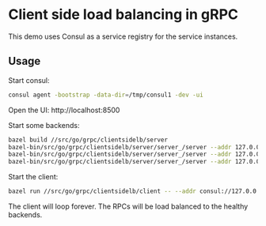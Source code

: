 # Client side load balancing in gRPC

This demo uses Consul as a service registry for the service instances.

## Usage

Start consul:

```bash
consul agent -bootstrap -data-dir=/tmp/consul1 -dev -ui
```

Open the UI: http://localhost:8500

Start some backends:

```bash
bazel build //src/go/grpc/clientsidelb/server
bazel-bin/src/go/grpc/clientsidelb/server/server_/server --addr 127.0.0.1:50051 --hostname srv1
bazel-bin/src/go/grpc/clientsidelb/server/server_/server --addr 127.0.0.1:50052 --hostname srv2
bazel-bin/src/go/grpc/clientsidelb/server/server_/server --addr 127.0.0.1:50053 --hostname srv3
```

Start the client:

```bash
bazel run //src/go/grpc/clientsidelb/client -- --addr consul://127.0.0.1:8500/helloworld.Greeter?healthy=true
```

The client will loop forever. The RPCs will be load balanced to the healthy
backends.

